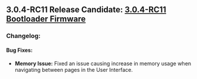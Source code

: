 
## 3.0.4-RC11 Release Candidate: [3.0.4-RC11 Bootloader Firmware](https://github.com/Altronic-LLC/Altronic-Public-Files/blob/main/DE4000_Firmware_Releases/RC/3.0.4-RC/bootloader_3.0.4-RC11.atf)

### Changelog:

#### Bug Fixes:
- **Memory Issue:** Fixed an issue causing increase in memory usage when navigating between pages in the User Interface.